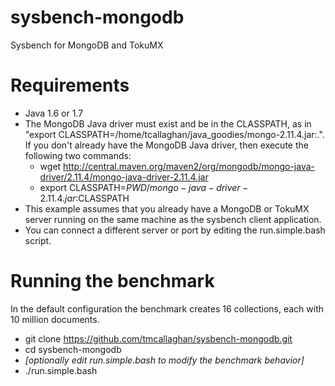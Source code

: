 sysbench-mongodb
================

Sysbench for MongoDB and TokuMX


Requirements
=====================

* Java 1.6 or 1.7
* The MongoDB Java driver must exist and be in the CLASSPATH, as in "export CLASSPATH=/home/tcallaghan/java_goodies/mongo-2.11.4.jar:.". If you don't already have the MongoDB Java driver, then execute the following two commands:
    * wget http://central.maven.org/maven2/org/mongodb/mongo-java-driver/2.11.4/mongo-java-driver-2.11.4.jar
    * export CLASSPATH=$PWD/mongo-java-driver-2.11.4.jar:$CLASSPATH
* This example assumes that you already have a MongoDB or TokuMX server running on the same machine as the sysbench client application.
* You can connect a different server or port by editing the run.simple.bash script. 


Running the benchmark
=====================

In the default configuration the benchmark creates 16 collections, each with 10 million documents.

* git clone https://github.com/tmcallaghan/sysbench-mongodb.git
* cd sysbench-mongodb
* *[optionally edit run.simple.bash to modify the benchmark behavior]*
* ./run.simple.bash

